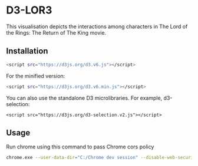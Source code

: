 # D3-LOR3
This visualisation depicts the interactions among characters in The Lord of the Rings: The Return of The King movie.

## Installation

```bash
<script src="https://d3js.org/d3.v6.js"></script>
```
For the minified version:

```bash
<script src="https://d3js.org/d3.v6.min.js"></script>
```

You can also use the standalone D3 microlibraries. For example, d3-selection:
```
<script src="https://d3js.org/d3-selection.v2.js"></script>
```

## Usage

Run chrome using this command to pass Chrome cors policy
```bash
chrome.exe --user-data-dir="C:/Chrome dev session" --disable-web-security
```
